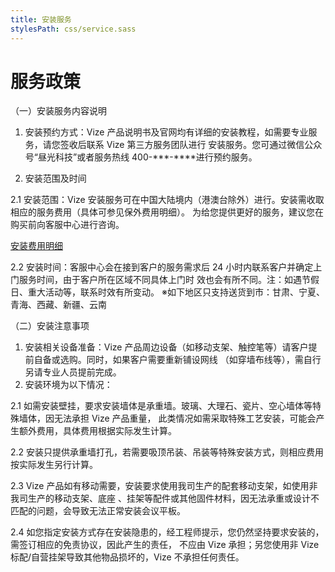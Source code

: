 ```yaml
---
title: 安装服务
stylesPath: css/service.sass
---
```


# 服务政策

（一）安装服务内容说明

1. 安装预约方式：Vize 产品说明书及官网均有详细的安装教程，如需要专业服务，请您签收后联系 Vize 第三方服务团队进行
   安装服务。您可通过微信公众号“昼光科技”或者服务热线 400-**\*-\*\***进行预约服务。

2. 安装范围及时间

2.1 安装范围：Vize 安装服务可在中国大陆境内（港澳台除外）进行。安装需收取相应的服务费用（具体可参见保外费用明细）。
为给您提供更好的服务，建议您在购买前向客服中心进行咨询。

[安装费用明细](https://www.notion.so/6ab5eab5132a40999e5882ef0015a246)

2.2 安装时间：客服中心会在接到客户的服务需求后 24 小时内联系客户并确定上门服务时间，由于客户所在区域不同具体上门时
效也会有所不同。注：如遇节假日、重大活动等，联系时效有所变动。
※如下地区只支持送货到市：甘肃、宁夏、青海、西藏、新疆、云南

（二）安装注意事项

1. 安装相关设备准备：Vize 产品周边设备（如移动支架、触控笔等）请客户提前自备或选购。同时，如果客户需要重新铺设网线
   （如穿墙布线等），需自行另请专业人员提前完成。
2. 安装环境为以下情况：

2.1 如需安装壁挂，要求安装墙体是承重墙。玻璃、大理石、瓷片、空心墙体等特殊墙体，因无法承担 Vize 产品重量，
此类情况如需采取特殊工艺安装，可能会产生额外费用，具体费用根据实际发生计算。

2.2 安装只提供承重墙打孔，若需要吸顶吊装、吊装等特殊安装方式，则相应费用按实际发生另行计算。

2.3 Vize 产品如有移动需要，安装要求使用我司生产的配套移动支架，如使用非我司生产的移动支架、底座
、挂架等配件或其他固件材料，因无法承重或设计不匹配的问题，会导致无法正常安装会议平板。

2.4 如您指定安装方式存在安装隐患的，经工程师提示，您仍然坚持要求安装的，需签订相应的免责协议，因此产生的责任，
不应由 Vize 承担；另您使用非 Vize 标配/自营挂架导致其他物品损坏的，Vize 不承担任何责任。
